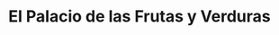 ---
title: "El Palacio de las Frutas y Verduras"
url: /madrid/el-palacio-de-las-frutas-y-verduras/
shop: Lebensmittel
---